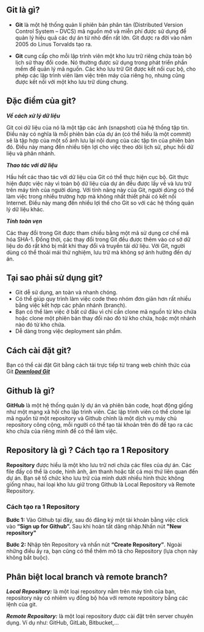 ## Git là gì?

- **Git** là một hệ thống quản lí phiên bản phân tán (Distributed Version Control System – DVCS) mã nguồn mở và miễn phí được sử dụng để quản lý hiệu quả các dự án từ nhỏ đến rất lớn. Git được ra đời vào năm 2005 do Linus Torvalds tạo ra.

- **Git** cung cấp cho mỗi lập trình viên một kho lưu trữ riêng chứa toàn bộ lịch sử thay đổi code. Nó thường được sử dụng trong phát triển phần mềm để quản lý mã nguồn. Các kho lưu trữ Git được kết nối cục bộ, cho phép các lập trình viên làm việc trên máy của riêng họ, nhưng cũng được kết nối với một kho lưu trữ dùng chung.

## Đặc điểm của git?

**_Về cách xử lý dữ liệu_**

Git coi dữ liệu của nó là một tập các ảnh (snapshot) của hệ thống tập tin. Điều này có nghĩa là mỗi phiên bản của dự án (có thể hiểu là một commit) sẽ là tập hợp của một số ảnh lưu lại nội dung của các tập tin của phiên bản đó. Điều này mang đến nhiều tiện lợi cho việc theo dõi lịch sử, phục hồi dữ liệu và phân nhánh.

**_Thao tác với dữ liệu_**

Hầu hết các thao tác với dữ liệu của Git có thể thực hiện cục bộ. Git thực hiện được việc này vì toàn bộ dữ liệu của dự án đều được lấy về và lưu trữ trên máy tính của người dùng.
Với tính năng này của Git, người dùng có thể làm việc trong nhiều trường hợp mà không nhất thiết phải có kết nối Internet. Điều này mang đến nhiều lợi thế cho Git so với các hệ thống quản lý dữ liệu khác.

**_Tính toàn vẹn_**

Các thay đổi trong Git được tham chiếu bằng một mã sử dụng cơ chế mã hóa SHA-1. Đồng thời, các thay đổi trong Git đều được thêm vào cơ sở dữ liệu do đó rất khó bị mất khi thay đổi và truyền tải dữ liệu. Với Git, người dùng có thể thoải mái thử nghiệm, lưu trữ mà không sợ ảnh hưởng đến dự án.

## Tại sao phải sử dụng git?

- Git dễ sử dụng, an toàn và nhanh chóng.
- Có thể giúp quy trình làm việc code theo nhóm đơn giản hơn rất nhiều bằng việc kết hợp các phân nhánh (branch).
- Bạn có thể làm việc ở bất cứ đâu vì chỉ cần clone mã nguồn từ kho chứa hoặc clone một phiên bản thay đổi nào đó từ kho chứa, hoặc một nhánh nào đó từ kho chứa.
- Dễ dàng trong việc deployment sản phẩm.

## Cách cài đặt git?

Bạn có thể cài đặt Git bằng cách tải trực tiếp từ trang web chính thức của Git
**_[Download Git](https://git-scm.com/downloads)_**

## Github là gì?

**GitHub** là một hệ thống quản lý dự án và phiên bản code, hoạt động giống như một mạng xã hội cho lập trình viên. Các lập trình viên có thể clone lại mã nguồn từ một repository và Github chính là một dịch vụ máy chủ repository công cộng, mỗi người có thể tạo tài khoản trên đó để tạo ra các kho chứa của riêng mình để có thể làm việc.

## Repository là gì ? Cách tạo ra 1 Repository

**Repository** được hiểu là một kho lưu trữ nơi chứa các files của dự án. Các file đấy có thể là code, hình ảnh, âm thanh hoặc tất cả mọi thứ liên quan đến dự án. Bạn sẽ tổ chức kho lưu trữ của mình dưới nhiều hình thức không giống nhau, hai loại kho lưu giữ trong Github là Local Repository và Remote Repository.

### Cách tạo ra 1 Repository

**Bước 1:** Vào Github tại đây, sau đó đăng ký một tài khoản bằng việc click vào **“Sign up for Github”.**
Sau khi hoàn tất dăng nhập.Nhấn nút **"New repository"**

**Bước 2:** Nhập tên Repository và nhấn nút **“Create Repository”**. Ngoài những điều ấy ra, bạn cũng có thể thêm mô tả cho Repository (lựa chọn này không bắt buộc).

## Phân biệt local branch và remote branch?

**_Local Repository:_** là một loại repository nằm trên máy tính của bạn, repository này có nhiêm vụ đồng bộ hóa với remote repository bằng các lệnh của git.

**_Remote Repository:_** là một loại repository được cài đặt trên server chuyên dụng. Ví dụ như: GitHub, GitLab, Bitbucket,…
